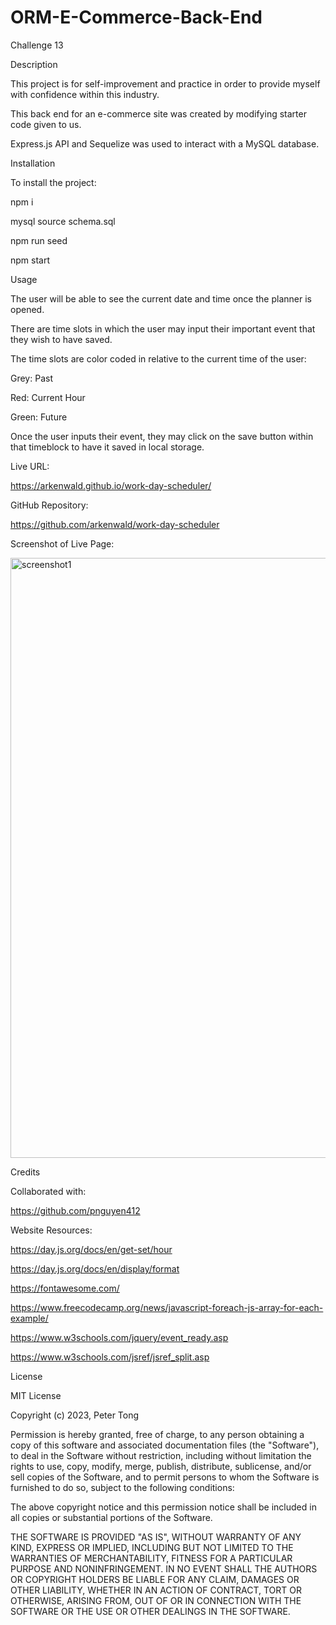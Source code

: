 # ORM-E-Commerce-Back-End

Challenge 13

Description

This project is for self-improvement and practice in order to provide myself with confidence within this industry.

This back end for an e-commerce site was created by modifying starter code given to us.  

Express.js API and Sequelize was used to interact with a MySQL database.


Installation

To install the project:

npm i

mysql source schema.sql

npm run seed

npm start


Usage

The user will be able to see the current date and time once the planner is opened.

There are time slots in which the user may input their important event that they wish to have saved.

The time slots are color coded in relative to the current time of the user:

Grey: Past

Red: Current Hour

Green: Future

Once the user inputs their event, they may click on the save button within that timeblock to have it saved in local storage.


Live URL:

https://arkenwald.github.io/work-day-scheduler/

GitHub Repository:

https://github.com/arkenwald/work-day-scheduler

Screenshot of Live Page:

<img width="960" alt="screenshot1" src="https://github.com/arkenwald/work-day-scheduler/assets/149994852/8b29d2f5-793b-456a-9472-6e72800a863c">




Credits

Collaborated with:

https://github.com/pnguyen412

Website Resources:

https://day.js.org/docs/en/get-set/hour

https://day.js.org/docs/en/display/format

https://fontawesome.com/

https://www.freecodecamp.org/news/javascript-foreach-js-array-for-each-example/

https://www.w3schools.com/jquery/event_ready.asp

https://www.w3schools.com/jsref/jsref_split.asp


License

MIT License

Copyright (c) 2023, Peter Tong

Permission is hereby granted, free of charge, to any person obtaining a copy of this software and associated documentation files (the "Software"), to deal in the Software without restriction, including without limitation the rights to use, copy, modify, merge, publish, distribute, sublicense, and/or sell copies of the Software, and to permit persons to whom the Software is furnished to do so, subject to the following conditions:

The above copyright notice and this permission notice shall be included in all copies or substantial portions of the Software.

THE SOFTWARE IS PROVIDED "AS IS", WITHOUT WARRANTY OF ANY KIND, EXPRESS OR IMPLIED, INCLUDING BUT NOT LIMITED TO THE WARRANTIES OF MERCHANTABILITY, FITNESS FOR A PARTICULAR PURPOSE AND NONINFRINGEMENT. IN NO EVENT SHALL THE AUTHORS OR COPYRIGHT HOLDERS BE LIABLE FOR ANY CLAIM, DAMAGES OR OTHER LIABILITY, WHETHER IN AN ACTION OF CONTRACT, TORT OR OTHERWISE, ARISING FROM, OUT OF OR IN CONNECTION WITH THE SOFTWARE OR THE USE OR OTHER DEALINGS IN THE SOFTWARE.
